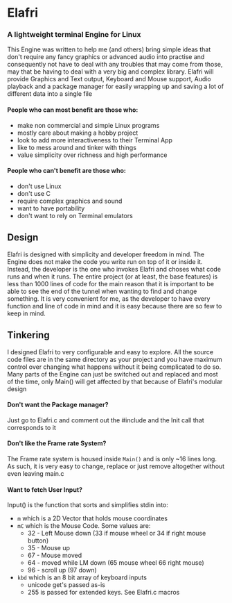 # Elafri

### A lightweight terminal Engine for Linux

This Engine was written to help me (and others) bring simple ideas that don't
require any fancy graphics or advanced audio into practise and consequently
not have to deal with any troubles that may come from those, may that be having
to deal with a very big and complex library.
Elafri will provide Graphics and Text output, Keyboard and Mouse support, Audio
playback and a package manager for easily wrapping up and saving a lot of
different data into a single file

#### People who can most benefit are those who:

* make non commercial and simple Linux programs
* mostly care about making a hobby project
* look to add more interactiveness to their Terminal App
* like to mess around and tinker with things
* value simplicity over richness and high performance

#### People who can't benefit are those who:

* don't use Linux
* don't use C
* require complex graphics and sound
* want to have portability
* don't want to rely on Terminal emulators

## Design

Elafri is designed with simplicity and developer freedom in mind.
The Engine does not make the code you write run on top of it or inside it.
Instead, the developer is the one who invokes Elafri and choses what code runs
and when it runs. The entire project (or at least, the base features) is less
than 1000 lines of code for the main reason that it is important to be able to
see the end of the tunnel when wanting to find and change something. It is very
convenient for me, as the developer to have every function and line of code in
mind and it is easy because there are so few to keep in mind.

## Tinkering

I designed Elafri to very configurable and easy to explore.
All the source code files are in the same directory as your project and you have
maximum control over changing what happens without it being complicated to do so.
Many parts of the Engine can just be switched out and replaced and most of the
time, only Main() will get affected by that because of Elafri's modular design

#### Don't want the Package manager?
Just go to Elafri.c and comment out the #include and the Init call that
corresponds to it

#### Don't like the Frame rate System?
The Frame rate system is housed inside `Main()` and is only ~16 lines long.
As such, it is very easy to change, replace or just remove altogether without
even leaving main.c

#### Want to fetch User Input?
Input() is the function that sorts and simplifies stdin into:

- `m` which is a 2D Vector that holds mouse coordinates
- `mC` which is the Mouse Code. Some values are:
    - 32 - Left Mouse down (33 if mouse wheel or 34 if right mouse button)
    - 35 - Mouse up
    - 67 - Mouse moved
    - 64 - moved while LM down (65 mouse wheel 66 right mouse)
    - 96 - scroll up (97 down)
- `kbd` which is an 8 bit array of keyboard inputs
    - unicode get's passed as-is
    - 255 is passed for extended keys. See Elafri.c macros
